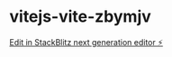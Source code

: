# vitejs-vite-zbymjv

[Edit in StackBlitz next generation editor ⚡️](https://stackblitz.com/~/github.com/flex678/vitejs-vite-zbymjv)